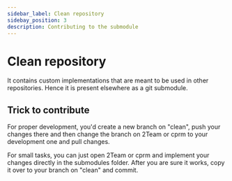 ```yaml
---
sidebar_label: Clean repository
sidebay_position: 3
description: Contributing to the submodule
---
```


# Clean repository

It contains custom implementations that are meant to be used in other repositories. Hence it is present elsewhere as a git submodule. 

## Trick to contribute

For proper development, you'd create a new branch on "clean", push your changes there and then change the branch on 2Team or cprm to your development one and pull changes.

For small tasks, you can just open 2Team or cprm and implement your changes directly in the submodules folder. After you are sure it works, copy it over to your branch on "clean" and commit. 